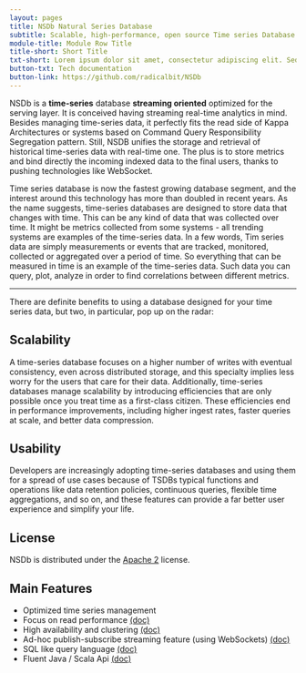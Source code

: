 ```yaml
---
layout: pages
title: NSDb Natural Series Database
subtitle: Scalable, high-performance, open source Time series Database for real-time analytics
module-title: Module Row Title
title-short: Short Title
txt-short: Lorem ipsum dolor sit amet, consectetur adipiscing elit. Sed sit amet dui diam. Vestibulum rhoncus posuere tellus, bibendum euismod diam ultricies ut.
button-txt: Tech documentation
button-link: https://github.com/radicalbit/NSDb
---
```



NSDb is a **time-series** database **streaming oriented** optimized for the serving layer. It is conceived having streaming real-time analytics in mind. Besides managing time-series data, it perfectly fits the read side of Kappa Architectures or systems based on Command Query Responsibility Segregation pattern. Still, NSDB unifies the storage and retrieval of historical time-series data with real-time one. The plus is to store metrics and bind directly the incoming indexed data to the final users, thanks to pushing technologies like WebSocket.

Time series database is now the fastest growing database segment, and the interest around this technology has more than doubled in recent years. 
As the name suggests, time-series databases are designed to store data that changes with time. This can be any kind of data that was collected over time. It might be metrics collected from some systems - all trending systems are examples of the time-series data.
In a few words, Tim series data are simply measurements or events that are tracked, monitored, collected or aggregated over a period of time. So everything that can be measured in time is an example of the time-series data. Such data you can query, plot, analyze in order to find correlations between different metrics.

___

There are definite benefits to using a database designed for your time series data, but two, in particular, pop up on the radar: 

## Scalability
A time-series database focuses on a higher number of writes with eventual consistency, even across distributed storage, and this specialty implies less worry for the users that care for their data. Additionally, time-series databases manage scalability by introducing efficiencies that are only possible once you treat time as a first-class citizen. These efficiencies end in performance improvements, including higher ingest rates, faster queries at scale, and better data compression.

## Usability
Developers are increasingly adopting time-series databases and using them for a spread of use cases because of TSDBs typical functions and operations like data retention policies, continuous queries, flexible time aggregations, and so on, and these features can provide a far better user experience and simplify your life.

## License
NSDb is distributed under the [Apache 2](http://www.apache.org/licenses/LICENSE-2.0) license.


## Main Features

* Optimized time series management
* Focus on read performance [(doc)](docs/Architecture.md)
* High availability and clustering [(doc)](docs/Architecture.md)
* Ad-hoc publish-subscribe streaming feature (using WebSockets) [(doc)](docs/Websocket.md)
* SQL like query language [(doc)](docs/SQL_doc.md)
* Fluent Java / Scala Api [(doc)](docs/JVM_API_doc.md)

